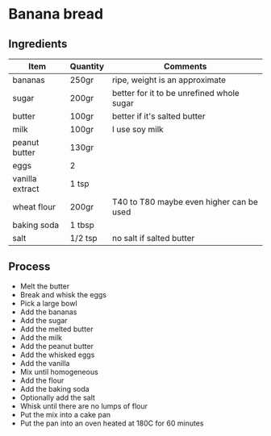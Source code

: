 # Banana bread

## Ingredients

| Item             | Quantity  | Comments                                   |
|------------------|-----------|--------------------------------------------|
| bananas          | 250gr     | ripe, weight is an approximate             |
| sugar            | 200gr     | better for it to be unrefined whole sugar  |
| butter           | 100gr     | better if it's salted butter               |
| milk             | 100gr     | I use soy milk                             |
| peanut butter    | 130gr     |                                            |
| eggs             | 2         |                                            |
| vanilla extract  | 1 tsp     |                                            |
| wheat flour      | 200gr     | T40 to T80 maybe even higher can be used   |
| baking soda      | 1 tbsp    |                                            |
| salt             | 1/2 tsp   | no salt if salted butter                   |

## Process

- Melt the butter
- Break and whisk the eggs
- Pick a large bowl
- Add the bananas
- Add the sugar
- Add the melted butter
- Add the milk
- Add the peanut butter
- Add the whisked eggs
- Add the vanilla
- Mix until homogeneous
- Add the flour
- Add the baking soda
- Optionally add the salt
- Whisk until there are no lumps of flour
- Put the mix into a cake pan
- Put the pan into an oven heated at 180C for 60 minutes
